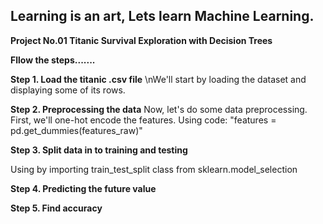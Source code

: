 Learning is an art, Lets learn Machine Learning.
--------------------------------------------------------------------------------

**Project No.01 Titanic Survival Exploration with Decision Trees**


**Fllow the steps.......**

**Step 1. Load the titanic .csv file**
\nWe'll start by loading the dataset and displaying some of its rows.

**Step 2. Preprocessing the data**
Now, let's do some data preprocessing. First, we'll one-hot encode the features.
Using code: "features = pd.get_dummies(features_raw)"

**Step 3. Split data in to training and testing**

Using by importing train_test_split class from sklearn.model_selection

**Step 4. Predicting the future value**

**Step 5. Find accuracy**

